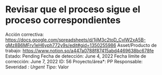 # Revisar que el proceso sigue el proceso correspondientes

Acción correctiva: https://docs.google.com/spreadsheets/d/1ijM3c2toD_CvIW2xA5B-gMz8B6MFrv1eH6yph772y9s/edit#gid=1350255986
Asset/Producto de trabajo: https://www.notion.so/a447a0788f87415abd4469638bc678fe 
Estado: Pending
Fecha de detección: June 4, 2022
Fecha límite de corrección: June 7, 2022
ID: 56
Proyecto/área*: PP
Responsable:  
Severidad *: Urgent
Tipo*: Valor